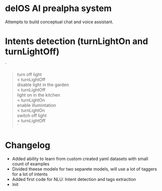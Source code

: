 # delOS AI prealpha system
Attempts to build conceptual chat and voice assistant.

# Intents detection (turnLightOn and turnLightOff)
`
> turn off light <br>
< turnLightOff <br>
> disable light in the garden <br>
< turnLightOff <br>
> light on in the kitchen <br>
< turnLightOn <br>
> enable illumintation <br>
< turnLightOn <br>
> switch off light <br>
< turnLightOff <br>
`

# Changelog
- Added ability to learn from custom created yaml datasets with small count of examples
- Divided theese models for two separete models, will use a lot of taggers for a lot of intents
- Added first code for NLU: Intent detection and tags extraction
- Init
